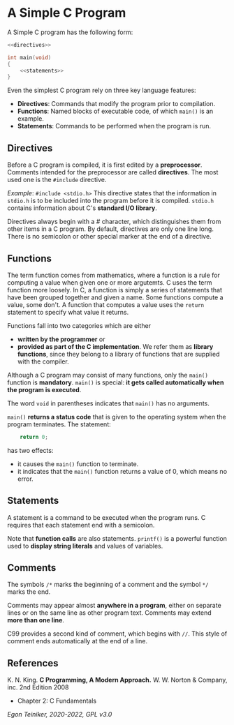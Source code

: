 # A Simple C Program

A Simple C program has the following form:

```C
<<directives>>

int main(void)
{
    <<statements>>
}
```

Even the simplest C program rely on three key language features:
* **Directives**: Commands that modify the program prior to compilation.
* **Functions**: Named blocks of executable code, of which `main()` is an example. 
* **Statements**: Commands to be performed when the program is run.

## Directives
Before a C program is compiled, it is first edited by a **preprocessor**.
Comments intended for the preprocessor are called **directives**.
The most used one is the `#include` directive.

_Example_: `#include <stdio.h>`
This directive states that the information in `stdio.h` is to be included into the 
program before it is compiled. `stdio.h` contains information about C's **standard I/O library**.

Directives always begin with a # character, which distinguishes them from other items in a C program.
By default, directives are only one line long. There is no semicolon or other special marker at the end of a directive.


## Functions

The term function comes from mathematics, where a function is a rule for computing a value when given one or more 
argutemts. C uses the term function more loosely.
In C, a function is simply a series of statements that have been grouped together and given a name.
Some functions compute a value, some don't.
A function that computes a value uses the `return` statement to specify what value it returns.

Functions fall into two categories which are either
* **written by the programmer** or
* **provided as part of the C implementation**. 
  We refer them as **library functions**, since they belong to a library of functions that are supplied with the compiler.

Although a C program may consist of many functions, only the `main()` function is **mandatory**.
`main()` is special: **it gets called automatically when the program is executed**.

The word `void` in parentheses indicates that `main()` has no arguments.

`main()` **returns a status code** that is given to the operating system when the program terminates.
The statement:
```C
    return 0;
```
has two effects:
* it causes the `main()` function to terminate.
* it indicates that the `main()` function returns a value of 0, which means no error.


## Statements 
A statement is a command to be executed when the program runs.
C requires that each statement end with a semicolon.

Note that **function calls** are also statements.
`printf()` is a powerful function used to **display string literals** and values of variables.


## Comments

The symbols `/*` marks the beginning of a comment and the symbol `*/` marks the end.

Comments may appear almost **anywhere in a program**, either on separate lines or on the same line as other program text.
Comments may extend **more than one line**.

C99 provides a second kind of comment, which begins with `//`.
This style of comment ends automatically at the end of a line. 


## References
K. N. King. **C Programming, A Modern Approach.** W. W. Norton & Company, inc. 2nd Edition 2008
 * Chapter 2: C Fundamentals
 
*Egon Teiniker, 2020-2022, GPL v3.0* 
